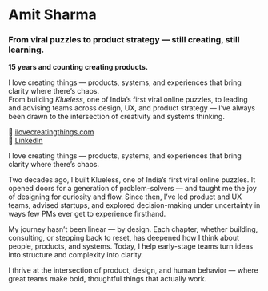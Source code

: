 # Amit Sharma
### From viral puzzles to product strategy — still creating, still learning.  
**15 years and counting creating products.**

I love creating things — products, systems, and experiences that bring clarity where there’s chaos.  
From building *Klueless*, one of India’s first viral online puzzles, to leading and advising teams across design, UX, and product strategy — I’ve always been drawn to the intersection of creativity and systems thinking.

🔗 [ilovecreatingthings.com](https://ilovecreatingthings.com)  
💼 [LinkedIn](https://www.linkedin.com/in/yourprofile)  

I love creating things — products, systems, and experiences that bring clarity where there’s chaos.

Two decades ago, I built Klueless, one of India’s first viral online puzzles. It opened doors for a generation of problem-solvers — and taught me the joy of designing for curiosity and flow. Since then, I’ve led product and UX teams, advised startups, and explored decision-making under uncertainty in ways few PMs ever get to experience firsthand.

My journey hasn’t been linear — by design. Each chapter, whether building, consulting, or stepping back to reset, has deepened how I think about people, products, and systems. Today, I help early-stage teams turn ideas into structure and complexity into clarity.

I thrive at the intersection of product, design, and human behavior — where great teams make bold, thoughtful things that actually work.
<!--
**hypnosh/hypnosh** is a ✨ _special_ ✨ repository because its `README.md` (this file) appears on your GitHub profile.

Here are some ideas to get you started:

- 🔭 I’m currently working on ...
- 🌱 I’m currently learning ...
- 👯 I’m looking to collaborate on ...
- 🤔 I’m looking for help with ...
- 💬 Ask me about ...
- 📫 How to reach me: ...
- 😄 Pronouns: ...
- ⚡ Fun fact: ...
-->
